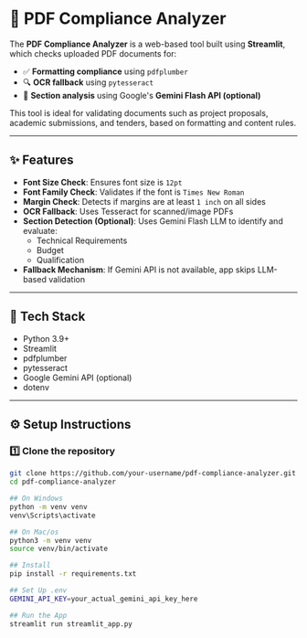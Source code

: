 # 📄 PDF Compliance Analyzer

The **PDF Compliance Analyzer** is a web-based tool built using **Streamlit**, which checks uploaded PDF documents for:

- ✅ **Formatting compliance** using `pdfplumber`
- 🔍 **OCR fallback** using `pytesseract`
- 🤖 **Section analysis** using Google's **Gemini Flash API (optional)**

This tool is ideal for validating documents such as project proposals, academic submissions, and tenders, based on formatting and content rules.

---

## ✨ Features

- **Font Size Check**: Ensures font size is `12pt`
- **Font Family Check**: Validates if the font is `Times New Roman`
- **Margin Check**: Detects if margins are at least `1 inch` on all sides
- **OCR Fallback**: Uses Tesseract for scanned/image PDFs
- **Section Detection (Optional)**: Uses Gemini Flash LLM to identify and evaluate:
  - Technical Requirements
  - Budget
  - Qualification
- **Fallback Mechanism**: If Gemini API is not available, app skips LLM-based validation

---

## 🧰 Tech Stack

- Python 3.9+
- Streamlit
- pdfplumber
- pytesseract
- Google Gemini API (optional)
- dotenv

---

## ⚙️ Setup Instructions

### 1️⃣ Clone the repository

```bash
git clone https://github.com/your-username/pdf-compliance-analyzer.git
cd pdf-compliance-analyzer

## On Windows
python -m venv venv
venv\Scripts\activate

## On Mac/os
python3 -m venv venv
source venv/bin/activate

## Install
pip install -r requirements.txt

## Set Up .env
GEMINI_API_KEY=your_actual_gemini_api_key_here

## Run the App 
streamlit run streamlit_app.py


